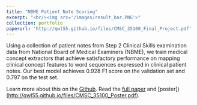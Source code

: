 ```yaml
---
title: "NBME Patient Note Scoring"
excerpt: "<br/><img src='/images/result_bar.PNG'>"
collection: portfolio
paperurl: 'http://qwl55.github.io/files/CMSC_35100_Final_Project.pdf'
---
```


Using a collection of patient notes from Step 2 Clinical Skills examination data from National Board of Medical Examiners (NBME), we train medical concept extractors that achieve satisfactory performance on mapping clinical concept features to word sequences expressed in clinical patient notes. Our best model achieves 0.928 F1 score on the validation set and 0.797 on the test set.

Learn more about this on the [Github](https://github.com/QWL55/NBME-Patient-Note-Scoring). Read the [full paper](http://qwl55.github.io/files/CMSC_35100_Final_Project.pdf) and [poster])(http://qwl55.github.io/files/CMSC_35100_Poster.pdf).

